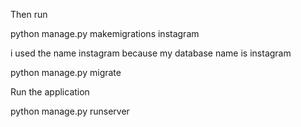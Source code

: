 


  




  Then run


python manage.py makemigrations instagram
   
   i used the name instagram because my database name is instagram
 
 python manage.py migrate 

 Run the application  
 
 python manage.py runserver 

